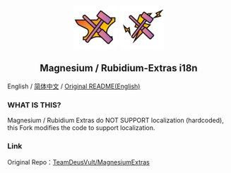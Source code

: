 <p align="center">
 <img width="100px" src="ModIcon/Mg-Extra.png" align="center" alt="Magnesium-Extras Logo" />
 <img width="100px" src="ModIcon/Rb-Extra.png" align="center" alt="Rubidium-Extras Logo" />
 <h2 align="center">Magnesium / Rubidium-Extras i18n</h2>
 <p align="center"></p>

English / [简体中文](README.md) / [Original README(English)](README-original.txt)

### WHAT IS THIS?
Magnesium / Rubidium Extras do NOT SUPPORT localization (hardcoded), this Fork modifies the code to support localization.

### Link
Original Repo：[TeamDeusVult/MagnesiumExtras](https://github.com/TeamDeusVult/MagnesiumExtras)
